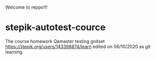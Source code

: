 Welcome to reppo!!!
# stepik-autotest-cource
The course homework
Qamaster testing gnitset
https://stepik.org/users/143398874/learn
edited on 06/10/2020 as git learning

